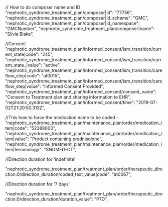 // How to do composer name and ID
"nephrotic_syndrome_treatment_plan/composer|id": "77756",
"nephrotic_syndrome_treatment_plan/composer|id_scheme": "GMC",
"nephrotic_syndrome_treatment_plan/composer|id_namespace": "GMCNumber",
"nephrotic_syndrome_treatment_plan/composer|name": "Silvia Blake",

//Consent
"nephrotic_syndrome_treatment_plan/informed_consent/ism_transition/current_state|code": "245",
"nephrotic_syndrome_treatment_plan/informed_consent/ism_transition/current_state_|value": "active",
"nephrotic_syndrome_treatment_plan/informed_consent/ism_transition/careflow_step|code": "at0015",
"nephrotic_syndrome_treatment_plan/informed_consent/ism_transition/careflow_step|value": "Informed Consent Provided",
"nephrotic_syndrome_treatment_plan/informed_consent/consent_name": "Consent to Treatment plan and sharing information to EHR",
"nephrotic_syndrome_treatment_plan/informed_consent/time": "2019-07-02T21:20:50.313Z",

//This how to force the medication name to be coded -
"nephrotic_syndrome_treatment_plan/maintenance_plan/order/medication_item|code": "52388000",
"nephrotic_syndrome_treatment_plan/maintenance_plan/order/medication_item|value": "Product containing prednisolone",
"nephrotic_syndrome_treatment_plan/maintenance_plan/order/medication_item|terminology": "SNOMED-CT",

//Direction duration for 'indefinite'

"nephrotic_syndrome_treatment_plan/treatment_plan/order/therapeutic_direction:0/direction_duration/coded_text_value|code": "at0067",

//Direction duration for '7 days'

"nephrotic_syndrome_treatment_plan/treatment_plan/order/therapeutic_direction:0/direction_duration/duration_value": "P7D",
